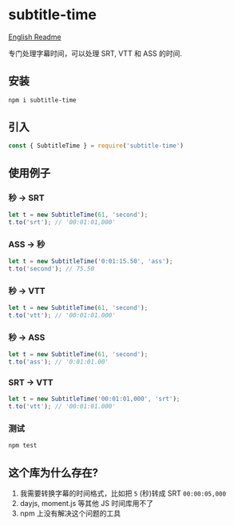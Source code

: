 # subtitle-time 
[English Readme](./README-en.md)   

专门处理字幕时间，可以处理 SRT, VTT 和 ASS 的时间.    

## 安装
```bash
npm i subtitle-time
```

## 引入
```javascript
const { SubtitleTime } = require('subtitle-time')
```

## 使用例子

### 秒 -> SRT
```javascript
let t = new SubtitleTime(61, 'second');
t.to('srt'); // '00:01:01,000'
```

### ASS -> 秒
```javascript
let t = new SubtitleTime('0:01:15.50', 'ass');
t.to('second'); // 75.50
```

### 秒 -> VTT
```javascript
let t = new SubtitleTime(61, 'second');
t.to('vtt'); // '00:01:01.000'
```

### 秒 -> ASS
```javascript
let t = new SubtitleTime(61, 'second');
t.to('ass'); // '0:01:01.00'
```

### SRT -> VTT
```javascript
let t = new SubtitleTime('00:01:01,000', 'srt');
t.to('vtt'); // '00:01:01.000'
```

### 测试
```bash
npm test
```

## 这个库为什么存在?  
1. 我需要转换字幕的时间格式，比如把 `5` (秒)转成 SRT `00:00:05,000`
2. dayjs, moment.js 等其他 JS 时间库用不了
3. npm 上没有解决这个问题的工具

